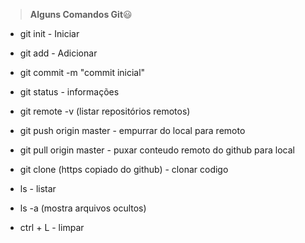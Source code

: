 > **Alguns Comandos Git**😃

* git init - Iniciar

* git add - Adicionar

* git commit -m "commit inicial"

* git status - informações

* git remote -v (listar repositórios remotos)

* git push origin master - empurrar do local para remoto

* git pull origin master - puxar conteudo remoto do github para local

* git clone (https copiado do github) - clonar codigo

* ls - listar

* ls -a (mostra arquivos ocultos)

* ctrl + L - limpar
